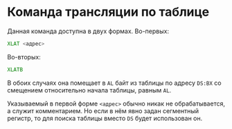 # Команда трансляции по таблице

Данная команда доступна в двух формах. Во-первых:

```asm
XLAT <адрес>
```

Во-вторых:

```asm
XLATB
```

В обоих случаях она помещает в `AL` байт из таблицы по адресу `DS:BX` со
смещением относительно начала таблицы, равным `AL`.

Указываемый в первой форме `<адрес>` обычно никак не обрабатывается, а служит
комментарием. Но если в нём явно задан сегментный регистр, то для поиска
таблицы вместо `DS` будет использован он.

